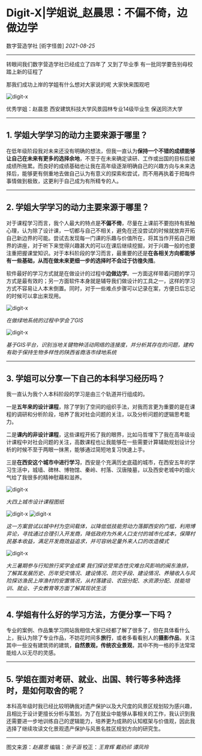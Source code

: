 # Digit-X|学姐说_赵晨思：不偏不倚，边做边学

 数字营造学社 [術字怪兽] *2021-08-25*

---

转眼间我们数字营造学社已经成立了四年了
又到了毕业季
有一批同学要告别母校
踏上新的征程了

那我们成功上岸的学姐有什么想对大家说的呢
大家快来围观吧

<img src="./imgs_/202108_202208/9.png" height="auto" width="auto"  title="digit-x" />

优秀学姐：赵晨思
西安建筑科技大学风景园林专业14级毕业生
保送同济大学

---

## 1. 学姐大学学习的动力主要来源于哪里？

在低年级阶段我对未来还没有明确的想法，但我一直认为**保持一个不错的成绩能够让自己在未来有更多的选择余地**，不至于在未来确定读研、工作或出国的目标后被成绩所拖累。而良好的成绩基础也让我在高年级逐渐明确自己的兴趣方向与未来选择后，能够更有侧重地去做自己认为有意义的探索和尝试，而不用再执着于把每件事情做到极致，这更利于自己成为有所精专的人。

---

## 2. 学姐大学学习的动力主要来源于哪里？

对于课程学习而言，我个人最大的特点是**不偏不倚**，尽量在上课前不要抱持有抵触心理，认为除了设计课，一切都与自己不相关，避免在还没尝试的时候就放弃开拓自己新边界的可能。尝试去发现每一门课的乐趣与价值所在，将其当作开拓自己眼界的讲座，对于听下来觉得兴趣甚大的可以在课后继续挖掘，对于兴趣一般的也要注重把握课堂知识。对于本科阶段的学习而言，最重要的还是**在各相关方向都能够有一些基础，从而在做未来更细一步的选择时不会过于彷徨失措**。

软件最好的学习方式就是在做设计的过程中**边做边学**。一方面这样带着问题的学习方式是最有效的；另一方面软件本身就是辅导我们做设计的工具之一，这样的学习方式不容易让人本末倒置。同时，对于一些难点步骤可以记录在案，方便日后忘记的时候可以拿出来现用。

<img src="./imgs_/202108_202208/10.png" height="auto" width="auto"  title="digit-x" />

*在做绿地系统的过程中学会了GIS*

<img src="./imgs_/202108_202208/11.png" height="auto" width="auto"  title="digit-x" />

*基于GIS平台，识别当地关键物种活动网络的连接度，并分析其存在的问题，建构有助于保持生物多样性的陕西省商洛市绿地系统*

---

## 3. 学姐可以分享一下自己的本科学习经历吗？

我一直认为我个人本科阶段的学习是由三个轨道并行组成的。

一是**五年来的设计课程**，除了学到了空间的组织手法，对我而言更为重要的是在课程的调研和分析阶段，培养了我对社会问题的关注，以及分析问题的逻辑思考能力。

二是**课内的非设计课程**，这些课程开拓了我的眼界，比如马哲埋下了我在高年级设计课程中对社会问题的关注，高数课程也让我能够在一些需要计算辅助规划设计分析的时候不至于两眼一抹黑，能够通过简短地复习快速上手。

三是**在西安这个城市中进行学习**，西安是个充满历史底蕴的城市，在西安五年的学习生活中，城墙、碑林、博物馆、秦岭、村落、汉唐陵墓，以及西安老城中的烟火气给了我很多的精神慰藉和滋养。

<img src="./imgs_/202108_202208/12.png" height="auto" width="auto"  title="digit-x" />

*大四上城市设计课程图纸*

<img src="./imgs_/202108_202208/13.png" height="auto" width="auto"  title="digit-x" />
<img src="./imgs_/202108_202208/14.png" height="auto" width="auto"  title="digit-x" />

*这一方案尝试以城中村为空间载体，以降低低技能劳动力落脚西安的门槛，利用博弈论，寻找通过合理引入开发商，降低政府为外来人口支付的城市化成本，保障村民基本收益，满足开发商效益追求，并可容纳足量外来人口的改造模式*

<img src="./imgs_/202108_202208/15.png" height="auto" width="auto"  title="digit-x" />

*大三暑期参与行知旅行奖学金成果
我们探访受常态性灾难台风影响的闽东渔排，了解其发展历史、历年受灾情况、建设情况、防灾手段、建设情况、养殖收入与风险探访渔民上岸渔村的安置情况，从村落建设、农田分配、水资源分配、技能培训、就业、子女教育等方面了解其现状生活*

---

## 4. 学姐有什么好的学习方法，方便分享一下吗？

专业的案例、作品集学习网站我相信大家已经都了解了很多了，但在具体看什么上，我认为除了专业作品，不妨花时间多**旅行**，或者多看看别人的**摄影作品**，关注其中一些没有建筑师的建筑，**自然景观，传统农业景观**，其中不拘一格的手法常常能给人以无尽的灵感。

---

## 5. 学姐在面对考研、就业、出国、转行等多种选择时，是如何取舍的呢？

本科高年级时我已经比较明确我对遗产保护以及大尺度的风景区规划较为感兴趣，且相比于设计更擅长分析与策划，为了在就业中能够从事相关的工作，我认识到我还需要进一步地训练自己的逻辑能力，培养更为成熟的认知框架与价值观，因此我选择了继续攻读文化景观遗产保护与风景名胜区规划方向的研究生。

---

图文来源：*赵晨思*
编辑：*张子涵*
校正：*王育辉 戴礽祁 谭凤玲*